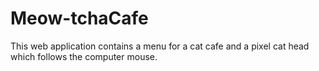 # Meow-tchaCafe
This web application contains a menu for a cat cafe and a pixel cat head which follows the computer mouse.
